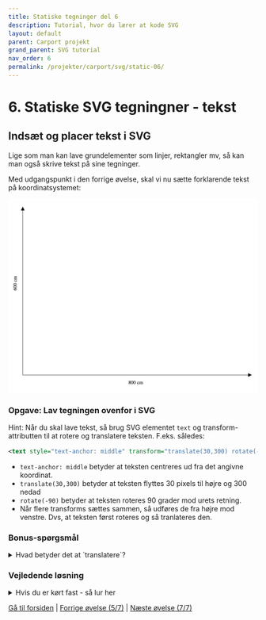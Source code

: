 ```yaml
---
title: Statiske tegninger del 6
description: Tutorial, hvor du lærer at kode SVG
layout: default
parent: Carport projekt
grand_parent: SVG tutorial
nav_order: 6
permalink: /projekter/carport/svg/static-06/
---
```


# 6. Statiske SVG tegningner - tekst

## Indsæt og placer tekst i SVG

Lige som man kan lave grundelementer som linjer, rektangler mv, så kan man også skrive tekst på sine tegninger.

Med udgangspunkt i den forrige øvelse, skal vi nu sætte forklarende tekst på koordinatsystemet:

![Tekst i SVG](./images/coordinatesystem_800x600.png)

### Opgave: Lav tegningen ovenfor i SVG

Hint: Når du skal lave tekst, så brug SVG elementet `text` og transform-attributten til at rotere og translatere teksten. F.eks. således:

```XML
<text style="text-anchor: middle" transform="translate(30,300) rotate(-90)">600 cm</text>
```

- `text-anchor: middle` betyder at teksten centreres ud fra det angivne koordinat.
- `translate(30,300)` betyder at teksten flyttes 30 pixels til højre og 300 nedad
- `rotate(-90)` betyder at teksten roteres 90 grader mod urets retning.
- Når flere transforms sættes sammen, så udføres de fra højre mod venstre. Dvs, at teksten først roteres og så tranlateres den.

### Bonus-spørgsmål

<details>
<summary>
Hvad betyder det at `translatere`?
</summary>
Svar: Translation, (af lat. translatio 'overføring, flytning', af trans- og afledn. af latus 'flyttet, ført'), i fysik en bevægelse, hvor alle punkter af et legeme har samme hastighed. I almindelighed er et fast legemes bevægelse sammensat af translation og rotation.
</details>

### Vejledende løsning

<details>
<summary>
Hvis du er kørt fast - så lur her
</summary>

```xml
<?xml version="1.0" ?>

<svg version="1.1"
     xmlns="http://www.w3.org/2000/svg"
     xmlns:xlink="http://www.w3.org/1999/xlink"
     height="100%" viewBox="0 0 855 690"
     preserveAspectRatio="xMinYMin">

    <defs>
        <marker id="beginArrow" markerWidth="12" markerHeight="12" refX="0" refY="6" orient="auto">
            <path d="M0,6 L12,0 L12,12 L0,6" style="fill: #000000;" />
        </marker>
        <marker id="endArrow" markerWidth="12" markerHeight="12" refX="12" refY="6" orient="auto">
            <path d="M0,0 L12,6 L0,12 L0,0 " style="fill: #000000;" />
        </marker>
    </defs>

    <!-- Ramme -->
    <!-- Pile -->
    <line x1="50" y1="600" x2="50" y2="50" style="stroke:#000000;
        marker-end: url(#endArrow);" />

    <line x1="50" y1="600" x2="800" y2="600" style="stroke:#000000;
        marker-end: url(#endArrow);" />

    <text style="text-anchor: middle" transform="translate(30,300) rotate(-90)">600 cm</text>
    <text style="text-anchor: middle"  transform="translate(420,630)" >800 cm</text>
</svg>
```

</details>

[Gå til forsiden](./README.md) | [Forrige øvelse (5/7)](./static_05.md) | [Næste øvelse (7/7)](./static_07.md)

